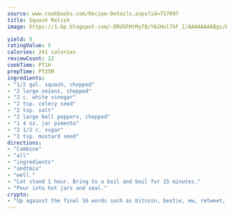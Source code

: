 ```yaml
---
source: www.cookbooks.com/Recipe-Details.aspx?id=757097
title: Squash Relish
image: https://1.bp.blogspot.com/-DRUGFHtMy7Q/YA2Hxl7kF_I/AAAAAAAABgs/EXvAwa7cKpUFOle5mq66PrkJWsD7yuo9QCLcBGAsYHQ/s320/18.png

yield: 9
ratingValue: 5
calories: 241 calories
reviewCount: 22
cookTime: PT1H
prepTime: PT35M
ingredients:
- "1/2 gal. squash, chopped"
- "2 large onions, chopped"
- "2 c. white vinegar"
- "2 tsp. celery seed"
- "2 tsp. salt"
- "2 large bell peppers, chopped"
- "1 4 oz. jar pimento"
- "2 1/2 c. sugar"
- "2 tsp. mustard seed"
directions:
- "Combine"
- "all"
- "ingredients"
- "andtmix"
- "well."
- "Let stand 1 hour. Bring to a boil and boil for 15 minutes."
- "Pour into hot jars and seal."
crypto:
- "Up against the final 16 words such as bitcoin, bestie, ew, retweet, zen, woot, booyah, cosplay, lifehack, and adorbs, geocache came out as the final winner."
---
```

